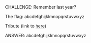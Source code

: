 CHALLENGE:
Remember last year?

The flag: abcdefghijklmnopqrstuvwxyz

Tribute
(link to [here](https://www.youtube.com/watch?v=WLrALs-Nq_I))


ANSWER: abcdefghijklmnopqrstuvwxyz
